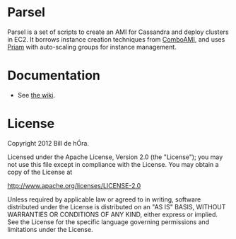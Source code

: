 # Parsel

Parsel is a set of scripts to create an AMI for Cassandra and deploy clusters in EC2. It borrows
instance creation techniques from  [ComboAMI](https://github.com/riptano/ComboAMI), and uses
[Priam](https://github.com/netflix/Priam) with auto-scaling groups for instance management.

# Documentation

 - See [the wiki](https://github.com/dehora/parsel/wiki).
 
# License

Copyright 2012 Bill de hÓra.

Licensed under the Apache License, Version 2.0 (the "License"); you may not use this file except in compliance 
with the License. You may obtain a copy of the License at

http://www.apache.org/licenses/LICENSE-2.0

Unless required by applicable law or agreed to in writing, software distributed under the License is 
distributed on an "AS IS" BASIS, WITHOUT WARRANTIES OR CONDITIONS OF ANY KIND, either express or implied. See 
the License for the specific language governing permissions and limitations under the License.
